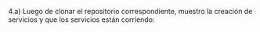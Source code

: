 4.a) Luego de clonar el repositorio correspondiente, muestro la creación de servicios y que los servicios están corriendo:
